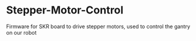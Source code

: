 # Stepper-Motor-Control
Firmware for SKR board to drive stepper motors, used to control the gantry on our robot
